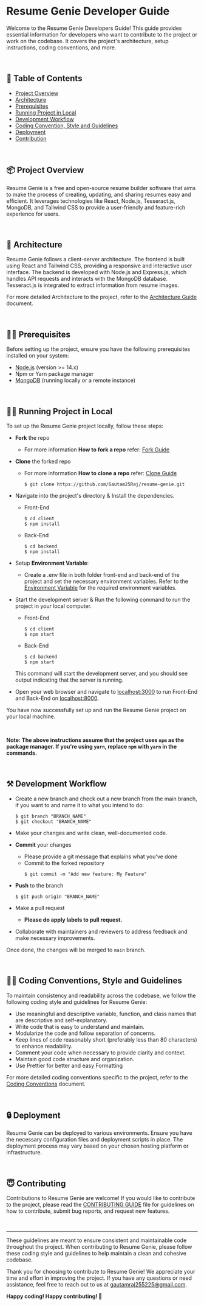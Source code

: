 # Resume Genie Developer Guide

Welcome to the Resume Genie Developers Guide! This guide provides essential information for developers who want to contribute to the project or work on the codebase. It covers the project's architecture, setup instructions, coding conventions, and more.

<br>

<h2 id='table-of-contents'>📑 Table of Contents</h2>
<ul>
  <li><a href="#project-overview">Project Overview</a></li>
  <li><a href="#architecture">Architecture</a></li>
  <li><a href="#prerequisites">Prerequisites</a></li>
  <li><a href="#running-project-in-local">Running Project in Local</a></li>
  <li><a href="#development-workflow">Development Workflow</a></li>
  <li><a href="#coding-style-and-guidelines">Coding Convention, Style and Guidelines</a></li>
  <li><a href="#deployment">Deployment</a></li>
  <li><a href="#contributing">Contribution</a></li>
</ul>

<br>

<h2 id='project-overview'>📦 Project Overview</h2>

Resume Genie is a free and open-source resume builder software that aims to make the process of creating, updating, and sharing resumes easy and efficient. It leverages technologies like React, Node.js, Tesseract.js, MongoDB, and Tailwind CSS to provide a user-friendly and feature-rich experience for users.

<br>

<h2 id='architecture'>🔨 Architecture</h2>

Resume Genie follows a client-server architecture. The frontend is built using React and Tailwind CSS, providing a responsive and interactive user interface. The backend is developed with Node.js and Express.js, which handles API requests and interacts with the MongoDB database. Tesseract.js is integrated to extract information from resume images.

For more detailed Architecture to the project, refer to the [Architecture Guide](ARCHITECTURE.md) document.

<br>

<h2 id='prerequisites'>💁‍♂️ Prerequisites</h2>

Before setting up the project, ensure you have the following prerequisites installed on your system:

- [Node.js](https://nodejs.org) (version >= 14.x)
- Npm or Yarn package manager
- [MongoDB](https://www.mongodb.com/) (running locally or a remote instance)

<br>

<h2 id='running-project-in-local'>🏃‍♀️ Running Project in Local</h2>

To set up the Resume Genie project locally, follow these steps:

- **Fork** the repo
  - For more information **How to fork a repo** refer: [Fork Guide](https://docs.github.com/en/get-started/quickstart/fork-a-repo)

- **Clone** the forked repo

  - For more information **How to clone a repo** refer: [Clone Guide](https://docs.github.com/en/repositories/creating-and-managing-repositories/cloning-a-repository)

    ```
    $ git clone https://github.com/Gautam25Raj/resume-genie.git
    ```

- Navigate into the project's directory & Install the dependencies.

  - Front-End

    ```
    $ cd client
    $ npm install
    ```

  - Back-End

    ```
    $ cd backend
    $ npm install
    ```

- Setup **Environment Variable**:

  - Create a .env file in both folder front-end and back-end of the project and set the necessary environment variables. Refer to the [Environment Variable](ENVIRONMENT.md) for the required environment variables.

- Start the development server & Run the following command to run the project in your local computer.

  - Front-End

    ```
    $ cd client
    $ npm start
    ```

  - Back-End

    ```
    $ cd backend
    $ npm start
    ```

  This command will start the development server, and you should see output indicating that the server is running.

- Open your web browser and navigate to [localhost:3000](http://localhost:3000) to run Front-End and Back-End on [localhost:8000](http://localhost:8000).

You have now successfully set up and run the Resume Genie project on your local machine.

<br>

**Note: The above instructions assume that the project uses `npm` as the package manager. If you're using `yarn`, replace `npm` with `yarn` in the commands.**

<br>

<h2 id='development-workflow'>⚒ Development Workflow</h2>

- Create a new branch and check out a new branch from the main branch, if you want to and name it to what you intend to do:

  ```
  $ git branch "BRANCH_NAME"
  $ git checkout "BRANCH_NAME"
  ```

- Make your changes and write clean, well-documented code.

- **Commit** your changes

  - Please provide a git message that explains what you've done
  - Commit to the forked repository
    ```
    $ git commit -m "Add new feature: My Feature"
    ```

- **Push** to the branch
  ```
  $ git push origin "BRANCH_NAME"
  ```

- Make a pull request
  - **Please do apply labels to pull request.**

- Collaborate with maintainers and reviewers to address feedback and make necessary improvements.

Once done, the changes will be merged to <code>main</code> branch.

<br>

<h2 id='coding-style-and-guidelines'>👨‍💻 Coding Conventions, Style and Guidelines</h2>

To maintain consistency and readability across the codebase, we follow the following coding style and guidelines for Resume Genie:

- Use meaningful and descriptive variable, function, and class names that are descriptive and self-explanatory.
- Write code that is easy to understand and maintain.
- Modularize the code and follow separation of concerns.
- Keep lines of code reasonably short (preferably less than 80 characters) to enhance readability.
- Comment your code when necessary to provide clarity and context.
- Maintain good code structure and organization.
- Use Prettier for better and easy Formatting

For more detailed coding conventions specific to the project, refer to the [Coding Conventions](CODING_CONVENTION.md) document.

<br>

<h2 id='deployment'>🔒 Deployment</h2>

Resume Genie can be deployed to various environments. Ensure you have the necessary configuration files and deployment scripts in place. The deployment process may vary based on your chosen hosting platform or infrastructure.

<br>

<h2 id='contributing'>😇 Contributing</h2>

Contributions to Resume Genie are welcome! If you would like to contribute to the project, please read the [CONTRIBUTING GUIDE](CONTRIBUTING.md) file for guidelines on how to contribute, submit bug reports, and request new features.

<br>

---

These guidelines are meant to ensure consistent and maintainable code throughout the project. When contributing to Resume Genie, please follow these coding style and guidelines to help maintain a clean and cohesive codebase.

Thank you for choosing to contribute to Resume Genie! We appreciate your time and effort in improving the project. If you have any questions or need assistance, feel free to reach out to us at [gautamraj255225@gmail.com](mailto:gautamraj255225@gmail.com).

**Happy coding! Happy contributing! 💖**
